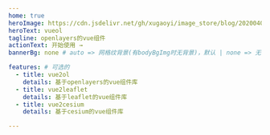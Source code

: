 ```yaml
---
home: true
heroImage: https://cdn.jsdelivr.net/gh/xugaoyi/image_store/blog/20200409124835.png
heroText: vueol
tagline: openlayers的vue组件
actionText: 开始使用 →
bannerBg: none # auto => 网格纹背景(有bodyBgImg时无背景)，默认 | none => 无 | '大图地址' | background: 自定义背景样式       提示：如发现文本颜色不适应你的背景时可以到palette.styl修改$bannerTextColor变量

features: # 可选的
  - title: vue2ol
    details: 基于openlayers的vue组件库
  - title: vue2leaflet
    details: 基于leaflet的vue组件库
  - title: vue2cesium
    details: 基于cesium的vue组件库

---
```

